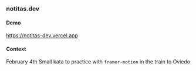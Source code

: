 ### notitas.dev

#### Demo
https://notitas-dev.vercel.app

#### Context

February 4th
Small kata to practice with `framer-motion` in the train to Oviedo
